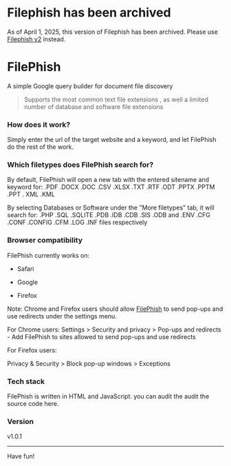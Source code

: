 # Filephish has been archived
As of April 1, 2025, this version of Filephish has been archived. 
Please use [Filephish v2](https://greylensresearch.github.io/filephish/) instead.

# FilePhish
A simple Google query builder for document file discovery

> Supports the most common text file extensions , as well a limited number of database and software file extensions  

### How does it work?

Simply enter the url of the target website and a keyword, and let FilePhish do the rest of the work.

### Which filetypes does FilePhish search for?
By default, FilePhish will open a new tab with the entered sitename and keyword for: .PDF .DOCX .DOC .CSV .XLSX .TXT .RTF .ODT .PPTX .PPTM .PPT . XML .KML

By selecting Databases or Software under the "More filetypes" tab, it will search for: .PHP .SQL .SQLITE .PDB .IDB .CDB .SIS .ODB and .ENV .CFG .CONF .CONFIG .CFM .LOG .INF files respectively

### Browser compatibility

FilePhish currently works on:

* Safari

* Google

* Firefox

Note: Chrome and Firefox users should allow [FilePhish](https://cartographia.github.io/FilePhish/) to send pop-ups and use redirects under the settings menu.

For Chrome users:
Settings > Security and privacy > Pop-ups and redirects  - Add FilePhish to sites allowed to send pop-ups and use redirects

For Firefox users:

Privacy & Security > Block pop-up windows > Exceptions

### Tech stack

FilePhish is written in HTML and JavaScript.
you can audit the audit the source code here. 

### Version

v1.0.1

- - - -
Have fun!
